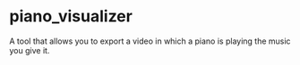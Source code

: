 # piano_visualizer
A tool that allows you to export a video in which a piano is playing the music you give it.
